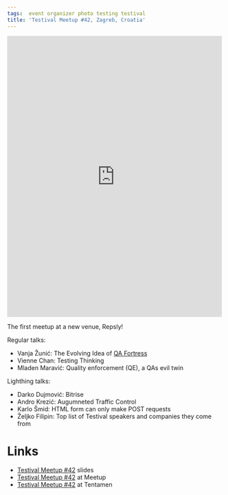 ```yaml
---
tags:  event organizer photo testing testival
title: 'Testival Meetup #42, Zagreb, Croatia'
---
```

<iframe src="https://www.facebook.com/plugins/post.php?href=https%3A%2F%2Fwww.facebook.com%2Fmedia%2Fset%2F%3Fset%3Da.10156913408297290%26type%3D1%26l%3D72d32c7d3f&width=500&show_text=true&height=655&appId" width="500" height="655" style="border:none;overflow:hidden" scrolling="no" frameborder="0" allowTransparency="true" allow="encrypted-media"></iframe>

The first meetup at a new venue, Repsly!

Regular talks:

- Vanja Žunić: The Evolving Idea of [QA Fortress](https://github.com/degordian/qa-fortress)
- Vienne Chan: Testing Thinking
- Mladen Maravić: Quality enforcement (QE), a QAs evil twin

Lighthing talks:

- Darko Dujmović: Bitrise
- Andro Krezić: Augumneted Traffic Control
- Karlo Šmid: HTML form can only make POST requests
- Željko Filipin: Top list of Testival speakers and companies they come from

# Links

- [Testival Meetup #42](https://github.com/zeljkofilipin/testival/tree/master/files/42) slides
- [Testival Meetup #42](https://www.meetup.com/testival/events/255997490/) at Meetup
- [Testival Meetup #42](https://blog.tentamen.eu/fortress-tax-model-testing-and-quality-enforcement-at-testival-meet-up-42/) at Tentamen
